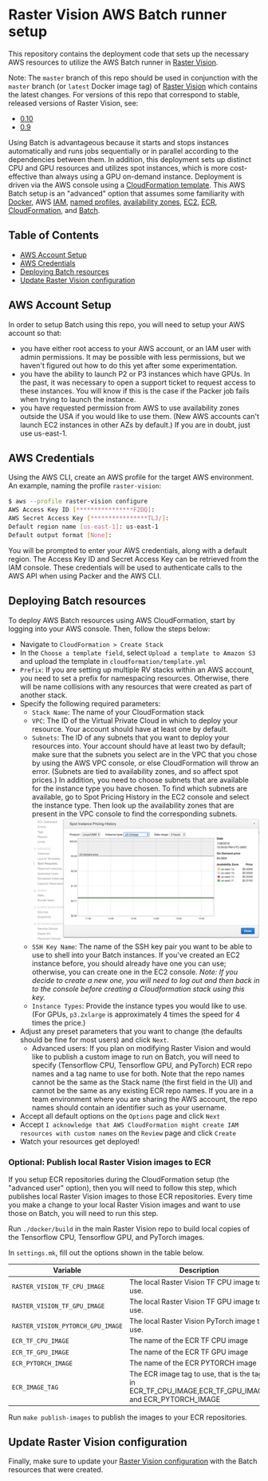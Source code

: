 # Raster Vision AWS Batch runner setup

This repository contains the deployment code that sets up the necessary AWS resources to utilize the AWS Batch runner in [Raster Vision](https://rastervision.io).

Note: The `master` branch of this repo should be used in conjunction with the `master` branch (or `latest` Docker image tag) of [Raster Vision](https://github.com/azavea/raster-vision)
which contains the latest changes. For versions of this repo that correspond to stable, released versions of Raster Vision, see:
* [0.10](https://github.com/azavea/raster-vision-aws/tree/0.10)
* [0.9](https://github.com/azavea/raster-vision-aws/tree/0.9)

Using Batch is advantageous because it starts and stops instances automatically and runs jobs sequentially or in parallel according to the dependencies between them. In addition, this deployment sets up distinct CPU and GPU resources and utilizes spot instances, which is more cost-effective than always using a GPU on-demand instance. Deployment is driven via the AWS console using a [CloudFormation template](https://aws.amazon.com/cloudformation/aws-cloudformation-templates/). This AWS Batch setup is an "advanced" option that assumes some familiarity with [Docker](https://docs.docker.com/), AWS [IAM](https://docs.aws.amazon.com/IAM/latest/UserGuide/introduction.html), [named profiles](https://docs.aws.amazon.com/cli/latest/userguide/cli-configure-profiles.html), [availability zones](https://docs.aws.amazon.com/AWSEC2/latest/UserGuide/using-regions-availability-zones.html), [EC2](https://docs.aws.amazon.com/AWSEC2/latest/UserGuide/concepts.html), [ECR](https://docs.aws.amazon.com/AmazonECR/latest/userguide/what-is-ecr.html), [CloudFormation](https://docs.aws.amazon.com/AWSCloudFormation/latest/UserGuide/Welcome.html), and [Batch](https://docs.aws.amazon.com/batch/latest/userguide/what-is-batch.html).

## Table of Contents ##

* [AWS Account Setup](#aws-account-setup)
* [AWS Credentials](#aws-credentials)
* [Deploying Batch resources](#deploying-batch-resources)
* [Update Raster Vision configuration](#update-raster-vision-configuration)

## AWS Account Setup ##

In order to setup Batch using this repo, you will need to setup your AWS account so that:
* you have either root access to your AWS account, or an IAM user with admin permissions. It may be possible with less permissions, but we haven't figured out how to do this yet after some experimentation.
* you have the ability to launch P2 or P3 instances which have GPUs. In the past, it was necessary to open a support ticket to request access to these instances. You will know if this is the case if the Packer job fails when trying to launch the instance.
* you have requested permission from AWS to use availability zones outside the USA if you would like to use them. (New AWS accounts can't launch EC2 instances in other AZs by default.) If you are in doubt, just use us-east-1.

## AWS Credentials ##

Using the AWS CLI, create an AWS profile for the target AWS environment. An example, naming the profile `raster-vision`:

```bash
$ aws --profile raster-vision configure
AWS Access Key ID [****************F2DQ]:
AWS Secret Access Key [****************TLJ/]:
Default region name [us-east-1]: us-east-1
Default output format [None]:
```

You will be prompted to enter your AWS credentials, along with a default region. The Access Key ID and Secret Access Key can be retrieved from the IAM console. These credentials will be used to authenticate calls to the AWS API when using Packer and the AWS CLI.

## Deploying Batch resources ##

To deploy AWS Batch resources using AWS CloudFormation, start by logging into your AWS console. Then, follow the steps below:

- Navigate to `CloudFormation > Create Stack`
- In the `Choose a template field`, select `Upload a template to Amazon S3` and upload the template in `cloudformation/template.yml`
- `Prefix`: If you are setting up multiple RV stacks within an AWS account, you need to set a prefix for namespacing resources. Otherwise, there will be name collisions with any resources that were created as part of another stack.
- Specify the following required parameters:
    - `Stack Name`: The name of your CloudFormation stack
    - `VPC`: The ID of the Virtual Private Cloud in which to deploy your resource. Your account should have at least one by default.
    - `Subnets`: The ID of any subnets that you want to deploy your resources into. Your account should have at least two by default; make sure that the subnets you select are in the VPC that you chose by using the AWS VPC console, or else CloudFormation will throw an error. (Subnets are tied to availability zones, and so affect spot prices.) In addition, you need to choose subnets that are available for the instance type you have chosen. To find which subnets are available, go to Spot Pricing History in the EC2 console and select the instance type. Then look up the availability zones that are present in the VPC console to find the corresponding subnets. ![spot availability zones for p3 instances](/docs/images/spot-azs.png)
    - `SSH Key Name`: The name of the SSH key pair you want to be able to use to shell into your Batch instances. If you've created an EC2 instance before, you should already have one you can use; otherwise, you can create one in the EC2 console. *Note: If you decide to create a new one, you will need to log out and then back in to the console before creating a Cloudformation stack using this key.*
    - `Instance Types`: Provide the instance types you would like to use. (For GPUs, `p3.2xlarge` is approximately 4 times the speed for 4 times the price.)
- Adjust any preset parameters that you want to change (the defaults should be fine for most users) and click `Next`.
    - Advanced users: If you plan on modifying Raster Vision and would like to publish a custom image to run on Batch, you will need to specify (Tensorflow CPU, Tensorflow GPU, and PyTorch) ECR repo names and a tag name to use for both. Note that the repo names cannot be the same as the Stack name (the first field in the UI) and cannot be the same as any existing ECR repo names. If you are in a team environment where you are sharing the AWS account, the repo names should contain an identifier such as your username.
- Accept all default options on the `Options` page and click `Next`
- Accept `I acknowledge that AWS CloudFormation might create IAM resources with custom names` on the `Review` page and click `Create`
- Watch your resources get deployed!

### Optional: Publish local Raster Vision images to ECR

If you setup ECR repositories during the CloudFormation setup (the "advanced user" option), then you will need to follow this step, which publishes local Raster Vision images to those ECR repositories. Every time you make a change to your local Raster Vision images and want to use those on Batch, you will need to run this step.

Run `./docker/build` in the main Raster Vision repo to build local copies of the Tensorflow CPU, Tensorflow GPU, and PyTorch images.

In `settings.mk`, fill out the options shown in the table below.

| Variable         | Description                 |
|------------------------------|------------------------------------------------------------------------------|
| `RASTER_VISION_TF_CPU_IMAGE`        | The local Raster Vision TF CPU image to use.
| `RASTER_VISION_TF_GPU_IMAGE`        | The local Raster Vision TF GPU image to use.
| `RASTER_VISION_PYTORCH_GPU_IMAGE`   | The local Raster Vision PyTorch image to use.
| `ECR_TF_CPU_IMAGE`                  | The name of the ECR TF CPU image
| `ECR_TF_GPU_IMAGE`                  | The name of the ECR TF GPU image
| `ECR_PYTORCH_IMAGE`                  | The name of the ECR PYTORCH image
| `ECR_IMAGE_TAG`              | The ECR image tag to use, that is the tag in ECR_TF_CPU_IMAGE,ECR_TF_GPU_IMAGE, and ECR_PYTORCH_IMAGE |

Run `make publish-images` to publish the images to your ECR repositories.

## Update Raster Vision configuration

Finally, make sure to update your [Raster Vision configuration](https://docs.rastervision.io/en/latest/setup.html#setting-up-aws-batch) with the Batch resources that were created.
